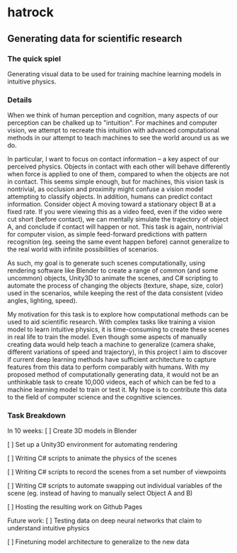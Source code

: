 # hatrock

## Generating data for scientific research

### The quick spiel
Generating visual data to be used for training machine learning models in intuitive physics.

### Details
When we think of human perception and cognition, many aspects of our perception can be chalked up to "intuition". For machines and computer vision, we attempt to recreate this intuition with advanced computational methods in our attempt to teach machines to see the world around us as we do.

In particular, I want to focus on contact information – a key aspect of our perceived physics. Objects in contact with each other will behave differently when force is applied to one of them, compared to when the objects are not in contact. This seems simple enough, but for machines, this vision task is nontrivial, as occlusion and proximity might confuse a vision model attempting to classify objects. In addition, humans can predict contact information. Consider object A moving toward a stationary object B at a fixed rate. If you were viewing this as a video feed, even if the video were cut short (before contact), we can mentally simulate the trajectory of object A, and conclude if contact will happen or not. This task is again, nontrivial for computer vision, as simple feed-forward predictions with pattern recognition (eg. seeing the same event happen before) cannot generalize to the real world with infinite possibilities of scenarios. 

As such, my goal is to generate such scenes computationally, using rendering software like Blender to create a range of common (and some uncommon) objects, Unity3D to animate the scenes, and C# scripting to automate the process of changing the objects (texture, shape, size, color) used in the scenarios, while keeping the rest of the data consistent (video angles, lighting, speed).

My motivation for this task is to explore how computational methods can be used to aid scientific research. With complex tasks like training a vision model to learn intuitive physics, it is time-consuming to create these scenes in real life to train the model. Even though some aspects of manually creating data would help teach a machine to generalize (camera shake, different variations of speed and trajectory), in this project I aim to discover if current deep learning methods have sufficient architecture to capture features from this data to perform comparably with humans. With my proposed method of computationally generating data, it would not be an unthinkable task to create 10,000 videos, each of which can be fed to a machine learning model to train or test it. My hope is to contribute this data to the field of computer science and the cognitive sciences.

### Task Breakdown
In 10 weeks:
[ ] Create 3D models in Blender

[ ] Set up a Unity3D environment for automating rendering

[ ] Writing C# scripts to animate the physics of the scenes

[ ] Writing C# scripts to record the scenes from a set number of viewpoints

[ ] Writing C# scripts to automate swapping out individual variables of the scene (eg. instead of having to manually select Object A and B)

[ ] Hosting the resulting work on Github Pages

Future work:
[ ] Testing data on deep neural networks that claim to understand intuitive physics

[ ] Finetuning model architecture to generalize to the new data
